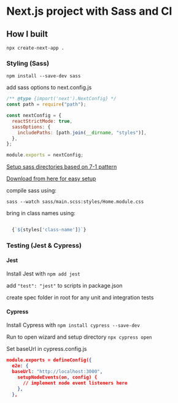 # Next.js project with Sass and CI

## How I built

`npx create-next-app .`

### Styling (Sass)

`npm install --save-dev sass`

add sass options to next.config.js

```javascript
/** @type {import('next').NextConfig} */
const path = require("path");

const nextConfig = {
  reactStrictMode: true,
  sassOptions: {
    includePaths: [path.join(__dirname, "styles")],
  },
};

module.exports = nextConfig;
```

[Setup sass directories based on 7-1 pattern](https://sass-guidelin.es/#the-7-1-pattern)

[Download from here for easy setup](https://github.com/PatrickReynoldsCoding/sass-boilerplate-with-emotion-version)

compile sass using:

`sass --watch sass/main.scss:styles/Home.module.css`

bring in class names using:

```javascript

  {`${styles['class-name']}`}

```

### Testing (Jest & Cypress)

#### Jest

Install Jest with `npm add jest`

add `"test": "jest"` to scripts in package.json

create spec folder in root for any unit and integration tests

#### Cypress

Install Cypress with `npm install cypress --save-dev`

Run to open wizard and setup directory `npx cypress open`

Set baseUrl in cypress.config.js

``` JSON
module.exports = defineConfig({
  e2e: {
  baseUrl: "http://localhost:3000",
    setupNodeEvents(on, config) {
      // implement node event listeners here
    },
  },
```
